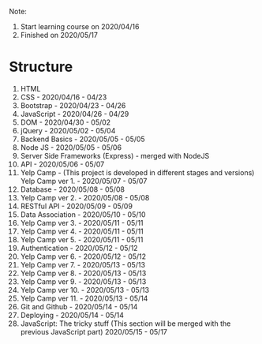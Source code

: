 Note: 
1. Start learning course on 2020/04/16
1. Finished on 2020/05/17 

# Structure 

1. HTML
2. CSS - 2020/04/16 - 04/23 
3. Bootstrap - 2020/04/23 - 04/26 
4. JavaScript - 2020/04/26 - 04/29  
5. DOM - 2020/04/30 - 05/02
6. jQuery - 2020/05/02 - 05/04
7. Backend Basics - 2020/05/05 - 05/05 
8. Node JS - 2020/05/05 - 05/06 
9. Server Side Frameworks (Express) - merged with NodeJS 
10. API - 2020/05/06 - 05/07 
11. Yelp Camp - (This project is developed in different stages and versions) Yelp Camp ver 1. - 2020/05/07 - 05/07
12. Database - 2020/05/08 - 05/08 
13. Yelp Camp ver 2. - 2020/05/08 - 05/08
14. RESTful API - 2020/05/09 - 05/09
15. Data Association - 2020/05/10 - 05/10 
16. Yelp Camp ver 3. - 2020/05/11 - 05/11 
17. Yelp Camp ver 4. - 2020/05/11 - 05/11 
18. Yelp Camp ver 5. - 2020/05/11 - 05/11 
19. Authentication - 2020/05/12 - 05/12 
20. Yelp Camp ver 6. - 2020/05/12 - 05/12
21. Yelp Camp ver 7. - 2020/05/13 - 05/13 
22. Yelp Camp ver 8. - 2020/05/13 - 05/13 
23. Yelp Camp ver 9. - 2020/05/13 - 05/13 
24. Yelp Camp ver 10. - 2020/05/13 - 05/13 
25. Yelp Camp ver 11. - 2020/05/13 - 05/14 
26. Git and Github - 2020/05/14 - 05/14 
27. Deploying - 2020/05/14 - 05/14 
28. JavaScript: The tricky stuff (This section will be merged with the previous JavaScript part) 2020/05/15 - 05/17